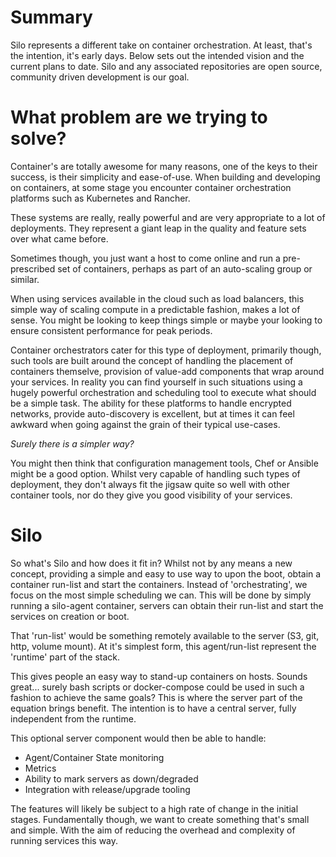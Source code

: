# Summary

Silo represents a different take on container orchestration. At least, that's the intention, it's early days.
Below sets out the intended vision and the current plans to date. Silo and any associated repositories are open source, community driven development is our goal.

# What problem are we trying to solve?

Container's are totally awesome for many reasons, one of the keys to their success, is their simplicity and ease-of-use.
When building and developing on containers, at some stage you encounter container orchestration platforms such as Kubernetes and Rancher.

These systems are really, really powerful and are very appropriate to a lot of deployments. They represent a giant leap in the quality and feature sets over what came before.

Sometimes though, you just want a host to come online and run a pre-prescribed set of containers, perhaps as part of an auto-scaling group or similar.

When using services available in the cloud such as load balancers, this simple way of scaling compute in a predictable fashion, makes a lot of sense. You might be looking to keep things simple or maybe your looking to ensure consistent performance for peak periods.

Container orchestrators cater for this type of deployment, primarily though, such tools are built around the concept of handling the placement of containers themselve, provision of value-add components that wrap around your services.
In reality you can find yourself in such situations using a hugely powerful orchestration and scheduling tool to execute what should be a simple task.  The ability for these platforms to handle encrypted networks, provide auto-discovery is excellent, but at times it can feel awkward when going against the grain of their typical use-cases.

*Surely there is a simpler way?*

You might then think that configuration management tools, Chef or Ansible might be a good option. 
Whilst very capable of handling such types of deployment, they don't always fit the jigsaw quite so well with other container tools, nor do they give you good visibility of your services.

# Silo

So what's Silo and how does it fit in? Whilst not by any means a new concept, providing a simple and easy to use way to upon the boot, obtain a container run-list and start the containers. Instead of 'orchestrating', we focus on the most simple scheduling we can. This will be done by simply running a silo-agent container, servers can obtain their run-list and start the services on creation or boot. 

That 'run-list' would be something remotely available to the server (S3, git, http, volume mount). At it's simplest form, this agent/run-list represent the 'runtime' part of the stack.

This gives people an easy way to stand-up containers on hosts. Sounds great... surely bash scripts or docker-compose could be used in such a fashion to achieve the same goals? This is where the server part of the equation brings benefit. The intention is to have a central server, fully independent from the runtime.

This optional server component would then be able to handle:

* Agent/Container State monitoring
* Metrics
* Ability to mark servers as down/degraded
* Integration with release/upgrade tooling

The features will likely be subject to a high rate of change in the initial stages. Fundamentally though, we want to create something that's small and simple. With the aim of reducing the overhead and complexity of running services this way.
